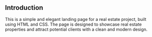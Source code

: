 

## Introduction
This is a simple and elegant landing page for a real estate project, built using HTML and CSS. The page is designed to showcase real estate properties and attract potential clients with a clean and modern design.

